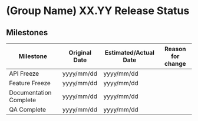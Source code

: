 # (Group Name) XX.YY Release Status

## Milestones

 | Milestone              | Original Date | Estimated/Actual Date | Reason for change | 
 | ---------              | ------------- | --------------------- | ----------------- | 
 | API Freeze             | yyyy/mm/dd    | yyyy/mm/dd            |                   | 
 | Feature Freeze         | yyyy/mm/dd    | yyyy/mm/dd            |                   | 
 | Documentation Complete | yyyy/mm/dd    | yyyy/mm/dd            |                   | 
 | QA Complete            | yyyy/mm/dd    | yyyy/mm/dd            |                   | 

